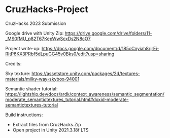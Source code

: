 # CruzHacks-Project

CruzHacks 2023 Submission

Google drive with Unity Zip: https://drive.google.com/drive/folders/11-_MS0fMU_p82T67KepWwScxDs2N8cO7

Project write-up: https://docs.google.com/document/d/185cCnyiah8rjrEi-RItP6KX3PRbf5dLpuGG45v0Bks0/edit?usp=sharing

Credits:

Sky texture: https://assetstore.unity.com/packages/2d/textures-materials/milky-way-skybox-94001

Semantic shader tutorial: https://lightship.dev/docs/ardk/context_awareness/semantic_segmentation/moderate_semantictextures_tutorial.html#doxid-moderate-semantictextures-tutorial

Build instructions:

- Extract files from CruzHacks.Zip
- Open project in Unity 2021.3.18f LTS



